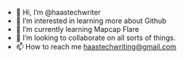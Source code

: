 - 👋 Hi, I’m @haastechwriter
- 👀 I’m interested in learning more about Github 
- 🌱 I’m currently learning Mapcap Flare
- 💞️ I’m looking to collaborate on all sorts of things.
- 📫 How to reach me haastechwriting@gmail.com

<!---
haastechwriter/haastechwriter is a ✨ special ✨ repository because its `README.md` (this file) appears on your GitHub profile.
You can click the Preview link to take a look at your changes.
--->
